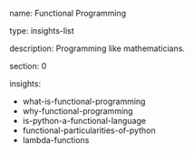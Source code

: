 name: Functional Programming

type: insights-list

description: Programming like mathematicians.

section: 0

insights:
  - what-is-functional-programming
  - why-functional-programming
  - is-python-a-functional-language
  - functional-particularities-of-python
  - lambda-functions
